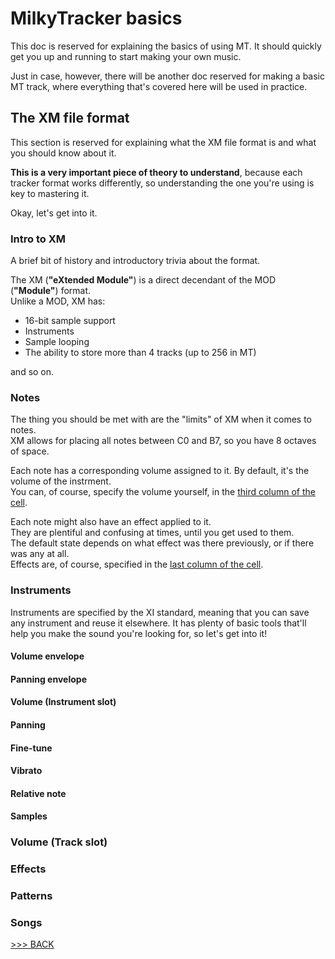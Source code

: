 <!--
THIS WAS IN THE OTHER DOC AND SHOULD BE PROPERLY FORMATTED HERE

#### Instrument index slot

Here, you input the actual instrument that will be playing back.
We'll be touching on instruments more in another doc, namely the one relating to the XM file format.

#### Volume slot

Here, you will be writing the volume of the currently playing sound in the track.<br>
To save up on screen space, the volume is written in hexadecimal format and ranges from 0 to 64.
In MT's hexadecimal form, that is `00` to `40`.

#### Effect slot

The effects are the modifications to the four sample properties we mentioned earlier.
More on this in another doc.
-->

# MilkyTracker basics

This doc is reserved for explaining the basics of using MT.
It should quickly get you up and running to start making your own music.

Just in case, however, there will be another doc reserved for making a basic
MT track, where everything that's covered here will be used in practice.

## The XM file format

This section is reserved for explaining
what the XM file format is and
what you should know about it.

**This is a very important piece of theory to understand**,
because each tracker format works differently,
so understanding the one you're using is key to mastering it.

Okay, let's get into it.

### Intro to XM

A brief bit of history and introductory trivia about the format.

The XM (**"eXtended Module"**) is a direct decendant of the MOD (**"Module"**) format.<br>
Unlike a MOD, XM has:

- 16-bit sample support
- Instruments
- Sample looping
- The ability to store more than 4 tracks (up to 256 in MT)

and so on.

### Notes

The thing you should be met with are the "limits" of XM when it comes to notes.<br>
XM allows for placing all notes between C0 and B7, so you have 8 octaves of space.

Each note has a corresponding volume assigned to it. By default, it's the volume of the instrment.<br>
You can, of course, specify the volume yourself, in the [third column of the cell](./trackerBasics.md#cells).

Each note might also have an effect applied to it.<br>
They are plentiful and confusing at times, until you get used to them.<br>
The default state depends on what effect was there previously, or if there was any at all.<br>
Effects are, of course, specified in the [last column of the cell](./trackerBasics.md#cells).

### Instruments

Instruments are specified by the XI standard,
meaning that you can save any instrument and reuse it elsewhere.
It has plenty of basic tools that'll help you make the sound you're looking for,
so let's get into it!

#### Volume envelope

#### Panning envelope

#### Volume (Instrument slot)

#### Panning

#### Fine-tune

#### Vibrato

#### Relative note

#### Samples

### Volume (Track slot)

### Effects

### Patterns

### Songs

[>>> BACK](../README.md)<br>
